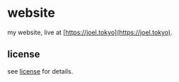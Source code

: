 # website

my website, live at [https://joel.tokyo](https://joel.tokyo).

## license

see [license](./license) for details.